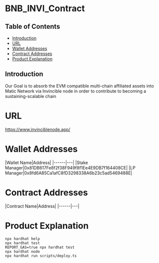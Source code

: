# BNB_INVI_Contract
## Table of Contents

- [Introduction](#introduction)
- [URL](#url)
- [Wallet Addresses](#walletAddresses)
- [Contract Addresses](#contractAddresses)
- [Product Explanation](#productExplanation)

## Introduction

<a id="introduction"></a>
Our Goal is to absorb the EVM compatible multi-chain affiliated assets into Matic Network via Invincible node in order to contribute to becoming a
sustaining-scalable chain

# URL

<a id="url"></a>
https://www.invinciblenode.app/

# Wallet Addresses

<a id="walletAddresses"></a>
|Wallet Name|Address|
|------|---|
|Stake Manager|0x81DB617Fe8f2f38F949f8f1Ee4E9DB7f164408CE|
|LP Manager|0x8fd6A85Ca1afC8fD3298338A6b23c5ad5469488E|

# Contract Addresses

<a id="contractAddresses"></a>
|Contract Name|Address|
|------|---|

# Product Explanation

<a id="productExplanation"></a>

```shell
npx hardhat help
npx hardhat test
REPORT_GAS=true npx hardhat test
npx hardhat node
npx hardhat run scripts/deploy.ts
``` 


